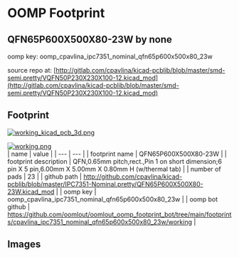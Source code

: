 # OOMP Footprint  
## QFN65P600X500X80-23W  by none  
  
oomp key: oomp_cpavlina_ipc7351_nominal_qfn65p600x500x80_23w  
  
source repo at: [http://gitlab.com/cpavlina/kicad-pcblib/blob/master/smd-semi.pretty/VQFN50P230X230X100-12.kicad_mod](http://gitlab.com/cpavlina/kicad-pcblib/blob/master/smd-semi.pretty/VQFN50P230X230X100-12.kicad_mod)  
## Footprint  
  
[![working_kicad_pcb_3d.png](working_kicad_pcb_3d_600.png)](working_kicad_pcb_3d.png)  
  
[![working.png](working_600.png)](working.png)  
| name | value | 
| --- | --- | 
| footprint name | QFN65P600X500X80-23W | 
| footprint description | QFN,0.65mm pitch,rect.,Pin 1 on short dimension;6 pin X 5 pin,6.00mm X 5.00mm X 0.80mm H (w/thermal tab) | 
| number of pads | 23 | 
| github path | http://github.com/cpavlina/kicad-pcblib/blob/master/IPC7351-Nominal.pretty/QFN65P600X500X80-23W.kicad_mod | 
| oomp key | oomp_cpavlina_ipc7351_nominal_qfn65p600x500x80_23w | 
| oomp bot github | https://github.com/oomlout/oomlout_oomp_footprint_bot/tree/main/footprints/cpavlina_ipc7351_nominal_qfn65p600x500x80_23w/working | 
## Images  
